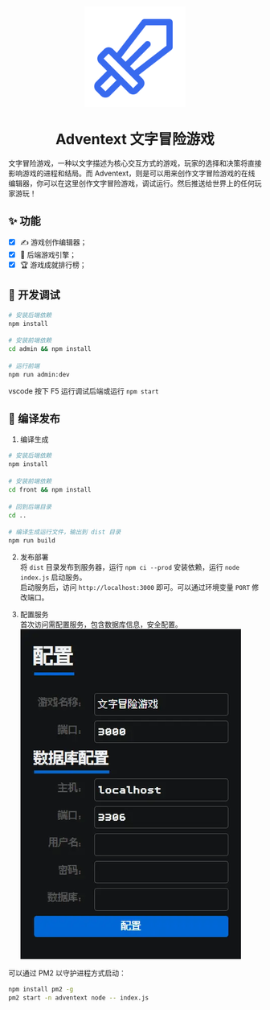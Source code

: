 <p align="center">
  <a href="https://adventext.fun">
    <img width="200" src="./admin/src/assets/icons/logo.svg">
  </a>
</p>

<h1 align="center">Adventext 文字冒险游戏</h1>

文字冒险游戏，一种以文字描述为核心交互方式的游戏，玩家的选择和决策将直接影响游戏的进程和结局。而 Adventext，则是可以用来创作文字冒险游戏的在线编辑器，你可以在这里创作文字冒险游戏，调试运行。然后推送给世界上的任何玩家游玩！

## ✨ 功能

- [x] ✍️ 游戏创作编辑器；
- [x] 🎲 后端游戏引擎；
- [x] 🏆 游戏成就排行榜；

## 🐞 开发调试

``` bash
# 安装后端依赖
npm install

# 安装前端依赖
cd admin && npm install

# 运行前端
npm run admin:dev

```

vscode 按下 F5 运行调试后端或运行 `npm start`


## 🔨 编译发布

1. 编译生成  
``` bash
# 安装后端依赖
npm install

# 安装前端依赖
cd front && npm install

# 回到后端目录
cd ..

# 编译生成运行文件，输出到 dist 目录
npm run build

```

2. 发布部署  
  将 `dist` 目录发布到服务器，运行 `npm ci --prod` 安装依赖，运行 `node index.js` 启动服务。  
  启动服务后，访问 `http://localhost:3000` 即可。可以通过环境变量 `PORT` 修改端口。

3. 配置服务  
  首次访问需配置服务，包含数据库信息，安全配置。  
  ![](./data/config.webp)

可以通过 PM2 以守护进程方式启动：
  
``` bash
npm install pm2 -g
pm2 start -n adventext node -- index.js
```
